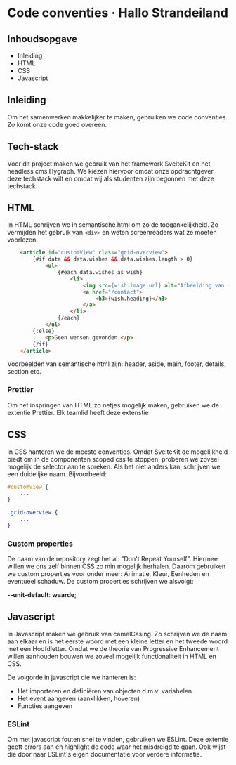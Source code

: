 # Code conventies · Hallo Strandeiland

## Inhoudsopgave
* Inleiding
* HTML
* CSS
* Javascript

## Inleiding
Om het samenwerken makkelijker te maken, gebruiken we code conventies. Zo komt onze code goed overeen. 

## Tech-stack
Voor dit project maken we gebruik van het framework SvelteKit en het headless cms Hygraph. We kiezen hiervoor omdat onze opdrachtgever deze techstack wilt en omdat wij als studenten zijn begonnen met deze techstack.

## HTML
In HTML schrijven we in semantische html om zo de toegankelijkheid. Zo vermijden het gebruik van `<div>` en weten screenreaders wat ze moeten voorlezen. 

```html
	<article id="customView" class="grid-overview">
        {#if data && data.wishes && data.wishes.length > 0}
            <ul>
                {#each data.wishes as wish}
                    <li>
                        <img src={wish.image.url} alt="Afbeelding van {wish.heading}" />
                        <a href="/contact">
                            <h3>{wish.heading}</h3>
                        </a>
                    </li>
                {/each}
            </ul>
        {:else}
            <p>Geen wensen gevonden.</p>
        {/if}
    </article>
```

Voorbeelden van semantische html zijn: header, aside, main, footer, details, section etc.

### Prettier
Om het inspringen van HTML zo netjes mogelijk maken, gebruiken we de extentie Prettier. Elk teamlid heeft deze extenstie 

## CSS
In CSS hanteren we de meeste conventies. Omdat SvelteKit de mogelijkheid biedt om in de componenten scoped css te stoppen, proberen we zoveel mogelijk de selector aan te spreken. Als het niet anders kan, schrijven we een duidelijke naam. Bijvoorbeeld:

```css
#customView {
    ...
}

.grid-overview {
    ...
}
```

### Custom properties
De naam van de repository zegt het al: "Don't Repeat Yourself". Hiermee willen we ons zelf binnen CSS zo min mogelijk herhalen. Daarom gebruiken we custom properties voor onder meer: Animatie, Kleur, Eenheden en eventueel schaduw. De custom properties schrijven we alsvolgt:

**--unit-default**: **waarde**;

## Javascript

In Javascript maken we gebruik van camelCasing. Zo schrijven we de naam aan elkaar en is het eerste woord met een kleine letter en het tweede woord met een Hoofdletter. Omdat we de theorie van Progressive Enhancement willen aanhouden bouwen we zoveel mogelijk functionaliteit in HTML en CSS. 

De volgorde in javascript die we hanteren is: 
* Het importeren en definiëren van objecten d.m.v. variabelen
* Het event aangeven (aanklikken, hoveren)
* Functies aangeven


### ESLint

Om met javascript fouten snel te vinden, gebruiken we ESLint. Deze extentie geeft errors aan en highlight de code waar het misdreigd te gaan. Ook wijst die door naar ESLint's eigen documentatie voor verdere informatie.
